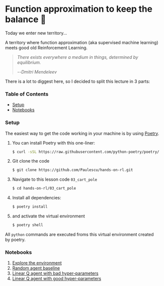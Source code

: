 # Function approximation to keep the balance 💃

Today we enter new territory...

A territory where function approximation (aka supervised machine learning)
meets good old Reinforcement Learning.

> *There exists everywhere a medium in things, determined by equilibrium.*
>
> --_Dmitri Mendeleev_

There is a lot to diggest here, so I decided to split this lecture in 3 parts:

### Table of Contents

* [Setup](#setup)
* [Notebooks](#notebooks)


### Setup

The easiest way to get the code working in your machine is by using [Poetry](https://python-poetry.org/docs/#installation).


1. You can install Poetry with this one-liner:
    ```bash
    $ curl -sSL https://raw.githubusercontent.com/python-poetry/poetry/master/get-poetry.py | python -
    ```

2. Git clone the code
    ```bash
    $ git clone https://github.com/Paulescu/hands-on-rl.git 
    ```

3. Navigate to this lesson code `03_cart_pole`
    ```bash
    $ cd hands-on-rl/03_cart_pole
    ```

4. Install all dependencies:
    ```bash
    $ poetry install
    ```

5. and activate the virtual environment
    ```bash
    $ poetry shell
    ```

All `python` commands are executed froms this virtual environment created by poetry.

### Notebooks

1. [Explore the environment](notebooks/00_environment.ipynb)
2. [Random agent baseline](notebooks/01_random_agent_baseline.ipynb)
3. [Linear Q agent with bad hyper-parameters](notebooks/02_linear_q_agent_bad_hyperparameters.ipynb)
4. [Linear Q agent with good hyper-parameters](notebooks/02_linear_q_agent_good_hyperparameters.ipynb)